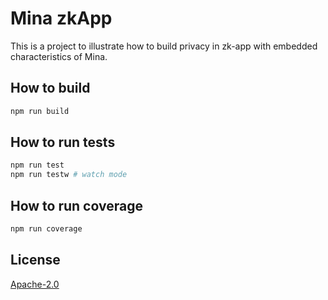 # Mina zkApp

This is a project to illustrate how to build privacy in zk-app with embedded characteristics of Mina.

## How to build

```sh
npm run build
```

## How to run tests

```sh
npm run test
npm run testw # watch mode
```

## How to run coverage

```sh
npm run coverage
```

## License

[Apache-2.0](LICENSE)
